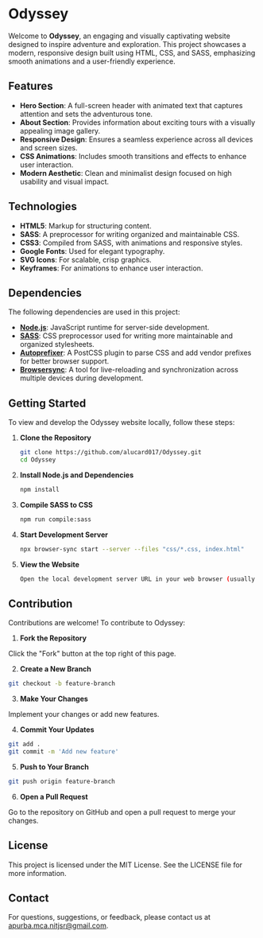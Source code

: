 # Odyssey

Welcome to **Odyssey**, an engaging and visually captivating website designed to inspire adventure and exploration. This project showcases a modern, responsive design built using HTML, CSS, and SASS, emphasizing smooth animations and a user-friendly experience.

## Features

- **Hero Section**: A full-screen header with animated text that captures attention and sets the adventurous tone.
- **About Section**: Provides information about exciting tours with a visually appealing image gallery.
- **Responsive Design**: Ensures a seamless experience across all devices and screen sizes.
- **CSS Animations**: Includes smooth transitions and effects to enhance user interaction.
- **Modern Aesthetic**: Clean and minimalist design focused on high usability and visual impact.

## Technologies

- **HTML5**: Markup for structuring content.
- **SASS**: A preprocessor for writing organized and maintainable CSS.
- **CSS3**: Compiled from SASS, with animations and responsive styles.
- **Google Fonts**: Used for elegant typography.
- **SVG Icons**: For scalable, crisp graphics.
- **Keyframes**: For animations to enhance user interaction.

## Dependencies

The following dependencies are used in this project:

- **[Node.js](https://nodejs.org/)**: JavaScript runtime for server-side development.
- **[SASS](https://sass-lang.com/)**: CSS preprocessor used for writing more maintainable and organized stylesheets.
- **[Autoprefixer](https://github.com/postcss/autoprefixer)**: A PostCSS plugin to parse CSS and add vendor prefixes for better browser support.
- **[Browsersync](https://www.browsersync.io/)**: A tool for live-reloading and synchronization across multiple devices during development.

## Getting Started

To view and develop the Odyssey website locally, follow these steps:

1. **Clone the Repository**

   ```bash
   git clone https://github.com/alucard017/Odyssey.git
   cd Odyssey
2. **Install Node.js and Dependencies**

   ```bash
   npm install
3. **Compile SASS to CSS**

   ```bash
   npm run compile:sass
4. **Start Development Server**

   ```bash
   npx browser-sync start --server --files "css/*.css, index.html"
5. **View the Website**

   ```bash
   Open the local development server URL in your web browser (usually http://localhost:3000) to see the website.  

## Contribution
Contributions are welcome! To contribute to Odyssey:

1. **Fork the Repository**

Click the "Fork" button at the top right of this page.

2. **Create a New Branch**

```bash
git checkout -b feature-branch
```

3. **Make Your Changes**

Implement your changes or add new features.

4. **Commit Your Updates**

```bash
git add .
git commit -m 'Add new feature'
```
5. **Push to Your Branch**

```bash
git push origin feature-branch
```
6. **Open a Pull Request**

Go to the repository on GitHub and open a pull request to merge your changes.

## License
This project is licensed under the MIT License. See the LICENSE file for more information.

## Contact
For questions, suggestions, or feedback, please contact us at apurba.mca.nitjsr@gmail.com.

